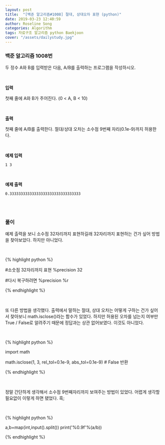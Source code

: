 ```yaml
---
layout: post
title:  "[백준 알고리즘#1008] 절대, 상대오차 표현 (python)"
date: 2019-03-23 12:40:59
author: Roseline Song
categories: Algorithm
tags: 자료구조 알고리즘 python Baekjoon
cover: "/assets/dailystudy.jpg"
---
```


### 백준 알고리즘 1008번

두 정수 A와 B를 입력받은 다음, A/B를 출력하는 프로그램을 작성하시오.

<br>

**입력**

첫째 줄에 A와 B가 주어진다. (0 < A, B < 10)

<br>

**출력**

첫째 줄에 A/B를 출력한다. 절대/상대 오차는 소수점 9번째 자리(0.1e-9)까지 허용한다.

<br>

**예제 입력**

`1 3`

<br>

**예제 출력**

`0.33333333333333333333333333333333`

<br>
<br>


### 풀이 

예제 출력을 보니 소수점 32자리까지 표현하길래 32자리까지 표현하는 건가 싶어 방법을 찾아보았다. 하지만 아니었다. 

<br>

{% highlight python %}

#소숫점 32자리까지 표현
%precision 32

#다시 복구하려면
%precision %r

{% endhighlight %}

<br>

또 다른 방법을 생각했다. 출력에서 말하는 절대, 상대 오차는 어떻게 구하는 건가 싶어서 찾아보니 math.isclose()라는 함수가 있었다. 하지만 허용된 오차를 넘는지 여부만 True / False로 알려주기 때문에 정답과는 상관 없어보였다. 이것도 아니었다.

<br>

{% highlight python %}

import math

math.isclose(1, 3, rel_tol=0.1e-9, abs_tol=0.1e-9) # False 반환

{% endhighlight %}

<br>

정말 간단하게 생각해서 소수점 9번째자리까지 보여주는 방법이 있었다. 어렵게 생각할 필요없이 이렇게 하면 됐었다. 흑;

<br>

{% highlight python %}

a,b=map(int,input().split())
print('%0.9f'%(a/b))

{% endhighlight %}

<br>
<br>